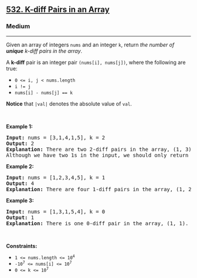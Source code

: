 <h2><a href="https://leetcode.com/problems/k-diff-pairs-in-an-array/">532. K-diff Pairs in an Array</a></h2><h3>Medium</h3><hr><div style="user-select: auto;"><p style="user-select: auto;">Given an array of integers <code style="user-select: auto;">nums</code> and an integer <code style="user-select: auto;">k</code>, return <em style="user-select: auto;">the number of <b style="user-select: auto;">unique</b> k-diff pairs in the array</em>.</p>

<p style="user-select: auto;">A <strong style="user-select: auto;">k-diff</strong> pair is an integer pair <code style="user-select: auto;">(nums[i], nums[j])</code>, where the following are true:</p>

<ul style="user-select: auto;">
	<li style="user-select: auto;"><code style="user-select: auto;">0 &lt;= i, j &lt; nums.length</code></li>
	<li style="user-select: auto;"><code style="user-select: auto;">i != j</code></li>
	<li style="user-select: auto;"><code style="user-select: auto;">nums[i] - nums[j] == k</code></li>
</ul>

<p style="user-select: auto;"><strong style="user-select: auto;">Notice</strong> that <code style="user-select: auto;">|val|</code> denotes the absolute value of <code style="user-select: auto;">val</code>.</p>

<p style="user-select: auto;">&nbsp;</p>
<p style="user-select: auto;"><strong style="user-select: auto;">Example 1:</strong></p>

<pre style="user-select: auto;"><strong style="user-select: auto;">Input:</strong> nums = [3,1,4,1,5], k = 2
<strong style="user-select: auto;">Output:</strong> 2
<strong style="user-select: auto;">Explanation:</strong> There are two 2-diff pairs in the array, (1, 3) and (3, 5).
Although we have two 1s in the input, we should only return the number of <strong style="user-select: auto;">unique</strong> pairs.
</pre>

<p style="user-select: auto;"><strong style="user-select: auto;">Example 2:</strong></p>

<pre style="user-select: auto;"><strong style="user-select: auto;">Input:</strong> nums = [1,2,3,4,5], k = 1
<strong style="user-select: auto;">Output:</strong> 4
<strong style="user-select: auto;">Explanation:</strong> There are four 1-diff pairs in the array, (1, 2), (2, 3), (3, 4) and (4, 5).
</pre>

<p style="user-select: auto;"><strong style="user-select: auto;">Example 3:</strong></p>

<pre style="user-select: auto;"><strong style="user-select: auto;">Input:</strong> nums = [1,3,1,5,4], k = 0
<strong style="user-select: auto;">Output:</strong> 1
<strong style="user-select: auto;">Explanation:</strong> There is one 0-diff pair in the array, (1, 1).
</pre>

<p style="user-select: auto;">&nbsp;</p>
<p style="user-select: auto;"><strong style="user-select: auto;">Constraints:</strong></p>

<ul style="user-select: auto;">
	<li style="user-select: auto;"><code style="user-select: auto;">1 &lt;= nums.length &lt;= 10<sup style="user-select: auto;">4</sup></code></li>
	<li style="user-select: auto;"><code style="user-select: auto;">-10<sup style="user-select: auto;">7</sup> &lt;= nums[i] &lt;= 10<sup style="user-select: auto;">7</sup></code></li>
	<li style="user-select: auto;"><code style="user-select: auto;">0 &lt;= k &lt;= 10<sup style="user-select: auto;">7</sup></code></li>
</ul>
</div>